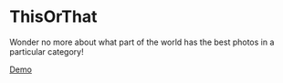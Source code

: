 ThisOrThat
=========

Wonder no more about what part of the world has the best photos in a particular category!

[Demo](http://thisorthat.grabeh.net/#/show/cat)

